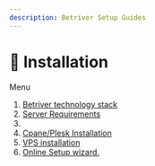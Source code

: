 ```yaml
---
description: Betriver Setup Guides
---
```


# 👾 Installation

Menu

1. [Betriver technology stack](broken-reference)
2. [Server Requirements](server-requirements.md)
3.
4. [Cpane/Plesk Installation](cpanel-plesk-installation.md)
5. [VPS installation](vps-installation..md)
6. [Online Setup wizard.](broken-reference)



